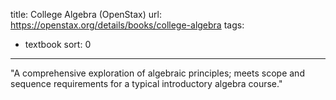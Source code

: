 title: College Algebra (OpenStax)
url: https://openstax.org/details/books/college-algebra
tags:
  - textbook
sort: 0
---
"A comprehensive exploration of algebraic principles; meets scope and sequence requirements for a typical introductory algebra course."  
